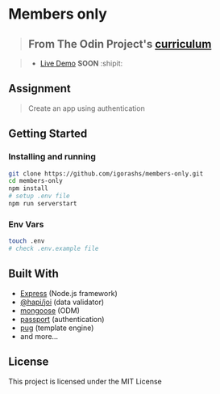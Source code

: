 # Members only

> ## From The Odin Project's [curriculum](https://www.theodinproject.com/lessons/members-only)

> - [Live Demo]() **SOON** :shipit:

## Assignment

> Create an app using authentication

## Getting Started

### Installing and running

```bash
git clone https://github.com/igorashs/members-only.git
cd members-only
npm install
# setup .env file
npm run serverstart
```

### Env Vars

```bash
touch .env
# check .env.example file
```

## Built With

- [Express](https://expressjs.com/) (Node.js framework)
- [@hapi/joi](https://hapi.dev/module/joi/) (data validator)
- [mongoose](https://mongoosejs.com/) (ODM)
- [passport](https://www.npmjs.com/package/passport) (authentication)
- [pug](https://pugjs.org/api/getting-started.html) (template engine)
- and more...

## License

This project is licensed under the MIT License
